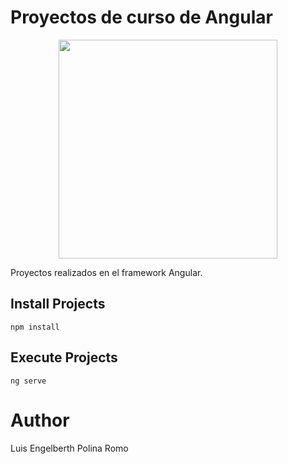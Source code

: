 # Proyectos de curso de Angular

<p align="center">
  <img src="https://upload.wikimedia.org/wikipedia/commons/thumb/c/cf/Angular_full_color_logo.svg/768px-Angular_full_color_logo.svg.png" width="350">
</p>
Proyectos realizados en el framework Angular.

## Install Projects

```
npm install
```

## Execute Projects

```
ng serve
```

# Author
Luis Engelberth Polina Romo
